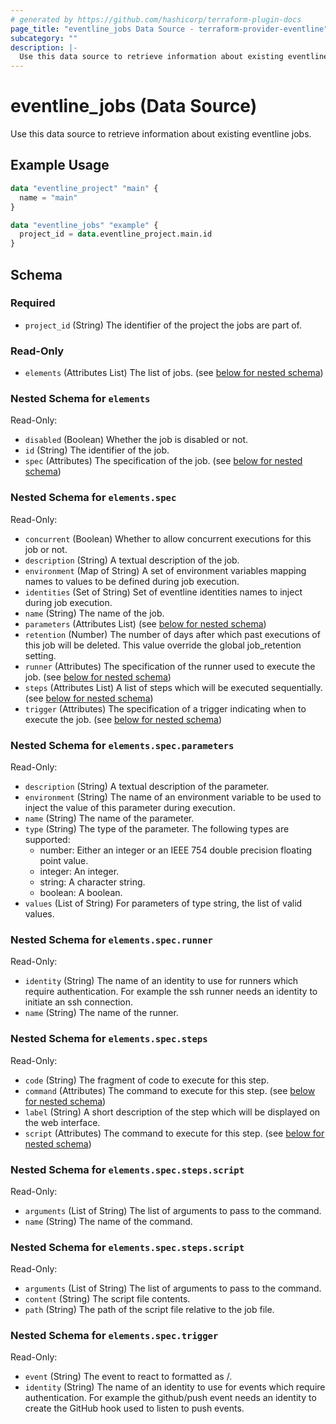 ```yaml
---
# generated by https://github.com/hashicorp/terraform-plugin-docs
page_title: "eventline_jobs Data Source - terraform-provider-eventline"
subcategory: ""
description: |-
  Use this data source to retrieve information about existing eventline jobs.
---
```


# eventline_jobs (Data Source)

Use this data source to retrieve information about existing eventline jobs.

## Example Usage

```terraform
data "eventline_project" "main" {
  name = "main"
}

data "eventline_jobs" "example" {
  project_id = data.eventline_project.main.id
}
```

<!-- schema generated by tfplugindocs -->
## Schema

### Required

- `project_id` (String) The identifier of the project the jobs are part of.

### Read-Only

- `elements` (Attributes List) The list of jobs. (see [below for nested schema](#nestedatt--elements))

<a id="nestedatt--elements"></a>
### Nested Schema for `elements`

Read-Only:

- `disabled` (Boolean) Whether the job is disabled or not.
- `id` (String) The identifier of the job.
- `spec` (Attributes) The specification of the job. (see [below for nested schema](#nestedatt--elements--spec))

<a id="nestedatt--elements--spec"></a>
### Nested Schema for `elements.spec`

Read-Only:

- `concurrent` (Boolean) Whether to allow concurrent executions for this job or not.
- `description` (String) A textual description of the job.
- `environment` (Map of String) A set of environment variables mapping names to values to be defined during job execution.
- `identities` (Set of String) Set of eventline identities names to inject during job execution.
- `name` (String) The name of the job.
- `parameters` (Attributes List) (see [below for nested schema](#nestedatt--elements--spec--parameters))
- `retention` (Number) The number of days after which past executions of this job will be deleted. This value override the global job_retention setting.
- `runner` (Attributes) The specification of the runner used to execute the job. (see [below for nested schema](#nestedatt--elements--spec--runner))
- `steps` (Attributes List) A list of steps which will be executed sequentially. (see [below for nested schema](#nestedatt--elements--spec--steps))
- `trigger` (Attributes) The specification of a trigger indicating when to execute the job. (see [below for nested schema](#nestedatt--elements--spec--trigger))

<a id="nestedatt--elements--spec--parameters"></a>
### Nested Schema for `elements.spec.parameters`

Read-Only:

- `description` (String) A textual description of the parameter.
- `environment` (String) The name of an environment variable to be used to inject the value of this parameter during execution.
- `name` (String) The name of the parameter.
- `type` (String) The type of the parameter. The following types are supported:
  - number: Either an integer or an IEEE 754 double precision floating point value.
  - integer: An integer.
  - string: A character string.
  - boolean: A boolean.
- `values` (List of String) For parameters of type string, the list of valid values.


<a id="nestedatt--elements--spec--runner"></a>
### Nested Schema for `elements.spec.runner`

Read-Only:

- `identity` (String) The name of an identity to use for runners which require authentication. For example the ssh runner needs an identity to initiate an ssh connection.
- `name` (String) The name of the runner.


<a id="nestedatt--elements--spec--steps"></a>
### Nested Schema for `elements.spec.steps`

Read-Only:

- `code` (String) The fragment of code to execute for this step.
- `command` (Attributes) The command to execute for this step. (see [below for nested schema](#nestedatt--elements--spec--steps--command))
- `label` (String) A short description of the step which will be displayed on the web interface.
- `script` (Attributes) The command to execute for this step. (see [below for nested schema](#nestedatt--elements--spec--steps--script))

<a id="nestedatt--elements--spec--steps--command"></a>
### Nested Schema for `elements.spec.steps.script`

Read-Only:

- `arguments` (List of String) The list of arguments to pass to the command.
- `name` (String) The name of the command.


<a id="nestedatt--elements--spec--steps--script"></a>
### Nested Schema for `elements.spec.steps.script`

Read-Only:

- `arguments` (List of String) The list of arguments to pass to the command.
- `content` (String) The script file contents.
- `path` (String) The path of the script file relative to the job file.



<a id="nestedatt--elements--spec--trigger"></a>
### Nested Schema for `elements.spec.trigger`

Read-Only:

- `event` (String) The event to react to formatted as <connector>/<event>.
- `identity` (String) The name of an identity to use for events which require authentication. For example the github/push event needs an identity to create the GitHub hook used to listen to push events.
